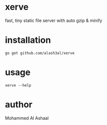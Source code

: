 # xerve
fast, tiny static file server with auto gzip & minify 

# installation
`go get github.com/alash3al/xerve`

# usage
`xerve --help`

# author
Mohammed Al Ashaal
